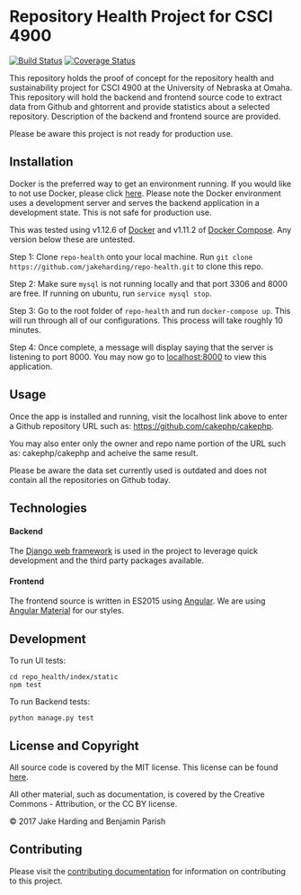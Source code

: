 # Repository Health Project for CSCI 4900

[![Build Status](https://travis-ci.org/jakeharding/repo-health.svg?branch=travis)](https://travis-ci.org/jakeharding/repo-health)
[![Coverage Status](https://coveralls.io/repos/github/jakeharding/repo-health/badge.svg?branch=travis)](https://coveralls.io/github/jakeharding/repo-health?branch=travis)

This repository holds the proof of concept for the repository health and sustainability project for CSCI 4900 at the University of Nebraska at Omaha.  This repository will hold the backend and frontend source code to extract data from Github and ghtorrent and provide statistics about a selected repository.  Description of the backend and frontend source are provided.

Please be aware this project is not ready for production use.    

## Installation
Docker is the preferred way to get an environment running. If you would like to not use Docker, please click [here](https://github.com/jakeharding/repo-health/blob/master/docs/Other%20Installation.md). Please note the Docker environment uses a development server and serves the backend application in a development state.  This is not safe for production use.

This was tested using v1.12.6 of [Docker](https://docs.docker.com/engine/installation/linux/ubuntu/) and v1.11.2 of [Docker Compose](https://docs.docker.com/compose/install/). Any version below these are untested.

Step 1: Clone `repo-health` onto your local machine. Run `git clone https://github.com/jakeharding/repo-health.git` to clone this repo.

Step 2: Make sure `mysql` is not running locally and that port 3306 and 8000 are free. If running on ubuntu, run `service mysql stop`.

Step 3: Go to the root folder of `repo-health` and run `docker-compose up`. This will run through all of our configurations. This process will take roughly 10 minutes.

Step 4: Once complete, a message will display saying that the server is listening to port 8000. You may now go to [localhost:8000](http://localhost:8000) to view this application.

## Usage
Once the app is installed and running, visit the localhost link above to enter a Github repository URL such as: https://github.com/cakephp/cakephp.

You may also enter only the owner and repo name portion of the URL such as: cakephp/cakephp and acheive the same result.

Please be aware the data set currently used is outdated and does not contain all the repositories on Github today.

## Technologies
#### Backend
The [Django web framework](https://www.djangoproject.com/) is used in the project to leverage quick development and the third party packages available.

#### Frontend
The frontend source is written in ES2015 using [Angular](https://angularjs.org/). We are using [Angular Material](https://material.angularjs.org/latest/) for our styles. 

## Development
To run UI tests:
```
cd repo_health/index/static
npm test
``` 
To run Backend tests:
```
python manage.py test
``` 

## License and Copyright
All source code is covered by the MIT license.  This license can be found [here](https://github.com/jakeharding/repo-health/blob/master/LICENSE.txt).

All other material, such as documentation, is covered by the Creative Commons - Attribution, or the CC BY license.

© 2017 Jake Harding and Benjamin Parish

## Contributing
Please visit the [contributing documentation](https://github.com/jakeharding/repo-health/blob/master/CONTRIBUTING.md) for information on contributing to this project.
